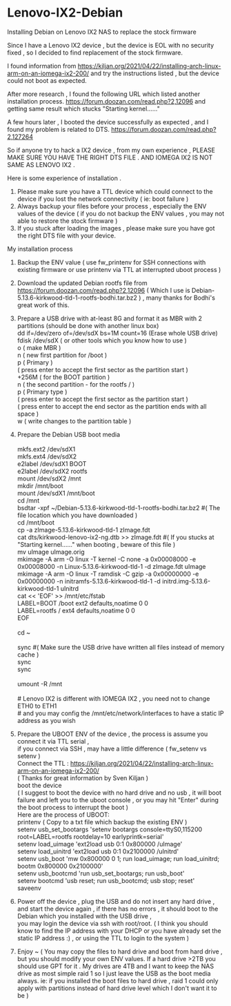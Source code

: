 # Lenovo-IX2-Debian
Installing Debian on Lenovo IX2 NAS to replace the stock firmware

Since I have a Lenovo IX2 device , but the device is EOL with no security fixed , 
so I decided to find replacement of the stock firmware.

I found information from 
https://kiljan.org/2021/04/22/installing-arch-linux-arm-on-an-iomega-ix2-200/ 
and try the instructions listed , but the device could not boot as expected.

After more research , I found the following URL which listed another installation process.
https://forum.doozan.com/read.php?2,12096
and getting same result which stucks "Starting kernel......"

A few hours later , I booted the device successfully as expected ,
and I found my problem is related to DTS.
https://forum.doozan.com/read.php?2,127264

So if anyone try to hack a IX2 device , 
from my own experience , 
PLEASE MAKE SURE YOU HAVE THE RIGHT DTS FILE .
AND IOMEGA IX2 IS NOT SAME AS LENOVO IX2 .

Here is some experience of installation .

1) Please make sure you have a TTL device which could connect to the device if you lost the network connectivity ( ie: boot failure )
2) Always backup your files before your process , especially the ENV values of the device ( if you do not backup the ENV values , you may not able to restore the stock firmware )
3) If you stuck after loading the images , please make sure you have got the right DTS file with your device.

My installation process
1) Backup the ENV value ( use fw_printenv for SSH connections with existing firmware or use printenv via TTL at interrupted uboot process )
2) Download the updated Debian rootfs file from https://forum.doozan.com/read.php?2,12096 ( Which I use is Debian-5.13.6-kirkwood-tld-1-rootfs-bodhi.tar.bz2 ) , many thanks for Bodhi's great work of this.
3) Prepare a USB drive with at-least 8G and format it as MBR with 2 partitions (should be done with another linux box)<br> 
    dd if=/dev/zero of=/dev/sdX bs=1M count=16 (Erase whole USB drive)<br>
    fdisk /dev/sdX ( or other tools which you know how to use )<br>
        o ( make MBR )<br>
        n ( new first partition for /boot )<br>
        p ( Primary )<br>
          ( press enter to accept the first sector as the partition start )<br>
        +256M ( for the BOOT partition )<br>
        n ( the second partition - for the rootfs / )<br>
        p ( Primary type )<br> 
          ( press enter to accept the first sector as the partition start )<br>
          ( press enter to accept the end sector as the partition ends with all space )<br>
        w ( write changes to the partition table )<br>
4) Prepare the Debian USB boot media<br>  
        mkfs.ext2 /dev/sdX1<br>
        mkfs.ext4 /dev/sdX2<br>
        e2label /dev/sdX1 BOOT<br>
        e2label /dev/sdX2 rootfs<br>
        mount /dev/sdX2 /mnt<br>
        mkdir /mnt/boot<br>
        mount /dev/sdX1 /mnt/boot<br>
        cd /mnt<br> 
        bsdtar -xpf ~/Debian-5.13.6-kirkwood-tld-1-rootfs-bodhi.tar.bz2 #( The file location which you have downloaded )<br> 
        cd /mnt/boot<br>
        cp -a zImage-5.13.6-kirkwood-tld-1  zImage.fdt<br>
        cat dts/kirkwood-lenovo-ix2-ng.dtb >> zImage.fdt #( If you stucks at "Starting kernel......" when booting , beware of this file )<br>
        mv uImage uImage.orig<br>
        mkimage -A arm -O linux -T kernel -C none -a 0x00008000 -e 0x00008000 -n Linux-5.13.6-kirkwood-tld-1 -d zImage.fdt  uImage<br>
        mkimage -A arm -O linux -T ramdisk -C gzip -a 0x00000000 -e 0x00000000 -n initramfs-5.13.6-kirkwood-tld-1 -d initrd.img-5.13.6-kirkwood-tld-1 uInitrd<br>
        cat << 'EOF' >> /mnt/etc/fstab<br>
        LABEL=BOOT    /boot   ext2  defaults,noatime  0  0<br>
        LABEL=rootfs  /       ext4  defaults,noatime  0  0<br>
        EOF<br>  
        cd ~<br>  
        sync #( Make sure the USB drive have written all files instead of memory cache )<br> 
        sync<br> 
        sync<br>  
        umount -R /mnt<br>  
        # Lenovo IX2 is different with IOMEGA IX2 , you need not to change ETH0 to ETH1<br> 
        # and you may config the /mnt/etc/network/interfaces to have a static IP address as you wish<br>   
5) Prepare the UBOOT ENV of the device , the process is assume you connect it via TTL serial , <br>if you connect via SSH , may have a little difference ( fw_setenv vs setenv )<br> 
        Connect the TTL : https://kiljan.org/2021/04/22/installing-arch-linux-arm-on-an-iomega-ix2-200/ <br>( Thanks for great information by Sven Kiljan )<br> 
        boot the device<br>( I suggest to boot the device with no hard drive and no usb , it will boot failure and left you to the uboot console , or you may hit "Enter" during the boot process to interrupt the boot )<br> 
        Here are the process of UBOOT:<br> 
          printenv ( Copy to a txt file which backup the existing ENV )<br> 
          setenv usb_set_bootargs 'setenv bootargs console=ttyS0,115200 root=LABEL=rootfs rootdelay=10 earlyprintk=serial'<br> 
          setenv load_uimage 'ext2load usb 0:1 0x800000 /uImage'<br> 
          setenv load_uinitrd 'ext2load usb 0:1 0x2100000 /uInitrd'<br> 
          setenv usb_boot 'mw 0x800000 0 1; run load_uimage; run load_uinitrd; bootm 0x800000 0x2100000'<br> 
          setenv usb_bootcmd 'run usb_set_bootargs; run usb_boot'<br> 
          setenv bootcmd 'usb reset; run usb_bootcmd; usb stop; reset'<br> 
          saveenv<br> 
6) Power off the device , plug the USB and do not insert any hard drive , <br>and start the device again , if there has no errors , it should boot to the Debian which you installed with the USB drive , <br>you may login the device via ssh with root/root. ( I think you should know to find the IP address with your DHCP or you have already set the static IP address :) , or using the TTL to login to the system )

7) Enjoy ~ ( You may copy the files to hard drive and boot from hard drive , but you should modify your own ENV values. If a hard drive >2TB you should use GPT for it . My drives are 4TB and I want to keep the NAS drive as most simple raid 1 so I just leave the USB as the boot media always. ie: if you installed the boot files to hard drive , raid 1 could only apply with partitions instead of hard drive level which I don't want it to be )
        
